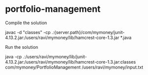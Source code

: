 # portfolio-management

Compile the solution 

javac -d "classes" -cp .:{server.path}/com/mymoney/junit-4.13.2.jar:/users/ravi/mymoney/lib/hamcrest-core-1.3.jar *.java

Run the solution

java -cp .:/users/ravi/mymoney/lib/junit-4.13.2.jar:/users/ravi/mymoney/lib/hamcrest-core-1.3.jar:classes com/mymoney/PortfolioManagement /users/ravi/mymoney/input.txt
